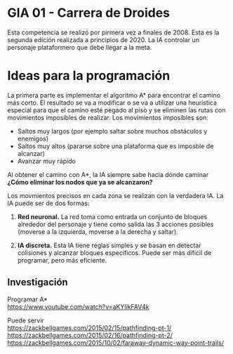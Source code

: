 # GIA 01 - Carrera de Droides
Esta competencia se realizó por pirmera vez a finales de 2008. Esta es la segunda edición realizada a principios de 2020.
La  IA controlar un personaje plataformero que debe llegar a la meta.

# Ideas para la programación
La primera parte es implementar el algoritmo A* para encontrar el camino más corto.
El resultado se va a modificar o se va a utilizar una heurística especial para que el camino esté pegado 
al piso y se eliminen las rutas con movimientos imposibles de realizar. Los movimientos imposibles son:

+ Saltos muy largos (por ejemplo saltar sobre muchos obstáculos y enemigos)
+ Saltos muy altos (pararse sobre una plataforma que es imposble de alcanzar)
+ Avanzar muy rápido

Al obtener el camino con A*, la IA siempre sabe hacia dónde caminar
**¿Cómo eliminar los nodos que ya se alcanzaron?**

Los movmientos precisos en cada zona se realizan con la verdadera IA. La IA puede ser de dos formas:

1. **Red neuronal.** La red toma como entrada un conjunto de bloques alrededor del personaje y 
tiene como salida las 3 acciones posibles (moverse a la izquierda, moverse a la derecha y saltar).

2. **IA discreta.** Esta IA tiene reglas simples y se basan en detectar colisiones y alcanzar bloques específicos.
Puede ser más difícil de programar, pero más eficiente.

## Investigación
Programar A*  
https://www.youtube.com/watch?v=aKYlikFAV4k

Puede servir  
https://zackbellgames.com/2015/02/15/pathfinding-pt-1/  
https://zackbellgames.com/2015/02/16/pathfinding-pt-2/  
https://zackbellgames.com/2015/10/02/faraway-dynamic-way-point-trails/  
